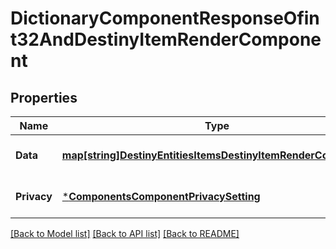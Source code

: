 # DictionaryComponentResponseOfint32AndDestinyItemRenderComponent

## Properties
Name | Type | Description | Notes
------------ | ------------- | ------------- | -------------
**Data** | [**map[string]DestinyEntitiesItemsDestinyItemRenderComponent**](Destiny.Entities.Items.DestinyItemRenderComponent.md) |  | [optional] [default to null]
**Privacy** | [***ComponentsComponentPrivacySetting**](Components.ComponentPrivacySetting.md) |  | [optional] [default to null]

[[Back to Model list]](../README.md#documentation-for-models) [[Back to API list]](../README.md#documentation-for-api-endpoints) [[Back to README]](../README.md)


